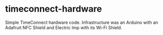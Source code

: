 timeconnect-hardware
====================

Simple TimeConnect hardware code. Infrastructure was an Arduino with an Adafruit NFC Shield and Electric Imp with its Wi-Fi Shield.

